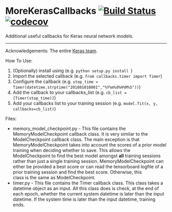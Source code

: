 # MoreKerasCallbacks [![Build Status](https://travis-ci.org/mhernan88/more_keras_callbacks.svg?branch=master)](https://travis-ci.org/mhernan88/more_keras_callbacks) [![codecov](https://codecov.io/gh/mhernan88/more_keras_callbacks/branch/master/graph/badge.svg)](https://codecov.io/gh/mhernan88/more_keras_callbacks)
Additional useful callbacks for Keras neural network models.

<hr>

Acknowledgements: The entire [Keras team](https://github.com/keras-team/keras).

How To Use:
1. (Optionally) install using (e.g. ```python setup.py install ```)
2. Import the selected callback (e.g. ```from callbacks.timer import Timer```)
3. Configure the callback (e.g. ```stop_time = Timer(datetime.strptime("201801010001","%Y%m%d%H%M%S"))```)
4. Add the callback to your callbacks_list (e.g. ```cb_list = [Timer(stop_time)]```)
5. Add your callbacks list to your training session (e.g. ```model.fit(x, y, callbacks=cb_list)```)

Files:
- memory_model_checkpoint.py - This file contains the MemoryModelCheckpoint callback class. It is very similar to the
ModelCheckpoint callback class. The main exception is that MemoryModelCheckpoint takes into account the scores of a 
prior model training when deciding whether to save. This allows the ModelCheckpoint to find the best model amongst
**all** training sessions rather than just a single training session. MemoryModelCheckpoint can either be provided a
best score or can read the tensorboard logfile of a prior training session and find the best score. Otherwise, this  
class is the same as ModelCheckpoint.
- timer.py - This file contains the Timer callback class. This class takes a datetime object as an input. All this 
class does is check, at the end of each epoch, whether the current system datetime is later than the input datetime.
If the system time is later than the input datetime, training ends.
